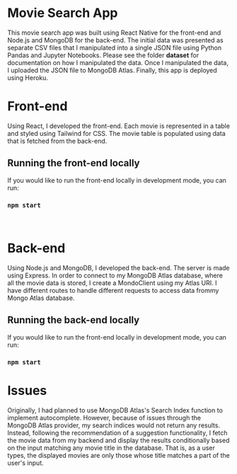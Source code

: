 # Movie Search App

This movie search app was built using React Native for the front-end and Node.js and MongoDB for the back-end. The initial data was presented as separate CSV files that I manipulated into a single JSON file using Python Pandas and Jupyter Notebooks. Please see the folder **dataset** for documentation on how I manipulated the data. Once I manipulated the data, I uploaded the JSON file to MongoDB Atlas. Finally, this app is deployed using Heroku.
<br/>

# Front-end

Using React, I developed the front-end. Each movie is represented in a table and styled using Tailwind for CSS. The movie table is populated using data that is fetched from the back-end.

## Running the front-end locally

If you would like to run the front-end locally in development mode, you can run:

### `npm start`

<br/>

# Back-end

Using Node.js and MongoDB, I developed the back-end. The server is made using Express. In order to connect to my MongoDB Atlas database, where all the movie data is stored, I create a MondoClient using my Atlas URI. I have different routes to handle different requests to access data frommy Mongo Atlas database.

## Running the back-end locally

If you would like to run the front-end locally in development mode, you can run:

### `npm start`

# Issues

Originally, I had planned to use MongoDB Atlas's Search Index function to implement autocomplete. However, because of issues through the MongoDB Atlas provider, my search indices would not return any results. Instead, following the recommendation of a suggestion functionality, I fetch the movie data from my backend and display the results conditionally based on the input matching any movie title in the database. That is, as a user types, the displayed movies are only those whose title matches a part of the user's input.
